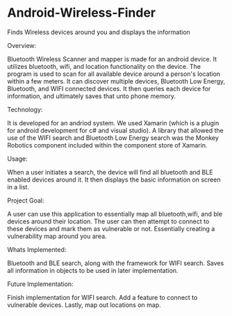 # Android-Wireless-Finder
Finds Wireless devices around you and displays the information

Overview:

Bluetooth Wireless Scanner and mapper is made for an android device. It utilizes bluetooth, wifi, and location functionality on the device. The program is used to scan for all available device around a person's location within a few meters. It can discover multiple devices, Bluetooth Low Energy, Bluetooth, and WIFI connected devices. It then queries each device for information, and ultimately saves that unto phone memory. 

Technology:

It is developed for an andriod system. We used Xamarin (which is a plugin for android development for c# and visual studio). A library that allowed the use of the WIFI search and Bluetooth Low Energy search was the Monkey Robotics component included within the component store of Xamarin. 

Usage:

When a user initiates a search, the device will find all bluetooth and BLE enabled devices around it. It then displays the basic information on screen in a list.

Project Goal:

A user can use this application to essentially map all bluetooth,wifi, and ble devices around their location. The user can then attempt to connect to these devices and mark them as vulnerable or not. Essentially creating a vulnerability map around you area.

Whats Implemented:

Bluetooth and BLE search, along with the framework for WIFI search. Saves all information in objects to be used in later implementation. 

Future Implementation:

Finish implementation for WIFI search. Add a feature to connect to vulnerable devices. Lastly, map out locations on map.

